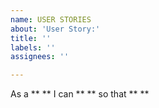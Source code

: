 ```yaml
---
name: USER STORIES
about: 'User Story:'
title: ''
labels: ''
assignees: ''

---
```


As a  **  ** I can **  ** so that **  **
